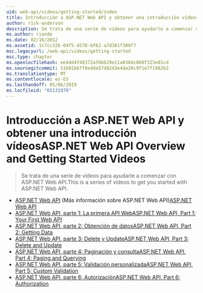 ```yaml
---
uid: web-api/videos/getting-started/index
title: Introducción a ASP.NET Web API y obtener una introducción vídeos | Microsoft Docs
author: rick-anderson
description: Se trata de una serie de vídeos para ayudarle a comenzar con ASP.NET Web API.
ms.author: riande
ms.date: 02/16/2012
ms.assetid: 1c7cc326-04f5-4578-bf62-a7d381f380f7
msc.legacyurl: /web-api/videos/getting-started
msc.type: chapter
ms.openlocfilehash: ee44d4f40372af6b629e11a036dc060f323e01cd
ms.sourcegitcommit: 51b01b6ff8edde57d8243e4da28c9f1e7f1962b2
ms.translationtype: MT
ms.contentlocale: es-ES
ms.lasthandoff: 05/06/2019
ms.locfileid: "65131970"
---
```

# <a name="aspnet-web-api-overview-and-getting-started-videos"></a><span data-ttu-id="21fa2-103">Introducción a ASP.NET Web API y obtener una introducción vídeos</span><span class="sxs-lookup"><span data-stu-id="21fa2-103">ASP.NET Web API Overview and Getting Started Videos</span></span>

> <span data-ttu-id="21fa2-104">Se trata de una serie de vídeos para ayudarle a comenzar con ASP.NET Web API.</span><span class="sxs-lookup"><span data-stu-id="21fa2-104">This is a series of videos to get you started with ASP.NET Web API.</span></span>

- <span data-ttu-id="21fa2-105">[ASP.NET Web API](aspnet-web-api.md) (Más información sobre ASP.NET Web API)</span><span class="sxs-lookup"><span data-stu-id="21fa2-105">[ASP.NET Web API](aspnet-web-api.md)</span></span>
- [<span data-ttu-id="21fa2-106">ASP.NET Web API, parte 1: La primera API Web</span><span class="sxs-lookup"><span data-stu-id="21fa2-106">ASP.NET Web API, Part 1: Your First Web API</span></span>](your-first-web-api.md)
- [<span data-ttu-id="21fa2-107">ASP.NET Web API, parte 2: Obtención de datos</span><span class="sxs-lookup"><span data-stu-id="21fa2-107">ASP.NET Web API, Part 2: Getting Data</span></span>](getting-data.md)
- [<span data-ttu-id="21fa2-108">ASP.NET Web API, parte 3: Delete y Update</span><span class="sxs-lookup"><span data-stu-id="21fa2-108">ASP.NET Web API, Part 3: Delete and Update</span></span>](delete-and-update.md)
- [<span data-ttu-id="21fa2-109">ASP.NET Web API, parte 4: Paginación y consulta</span><span class="sxs-lookup"><span data-stu-id="21fa2-109">ASP.NET Web API, Part 4: Paging and Querying</span></span>](paging-and-querying.md)
- [<span data-ttu-id="21fa2-110">ASP.NET Web API, parte 5: Validación personalizada</span><span class="sxs-lookup"><span data-stu-id="21fa2-110">ASP.NET Web API, Part 5: Custom Validation</span></span>](custom-validation.md)
- [<span data-ttu-id="21fa2-111">ASP.NET Web API, parte 6: Autorización</span><span class="sxs-lookup"><span data-stu-id="21fa2-111">ASP.NET Web API, Part 6: Authorization</span></span>](authorization.md)
